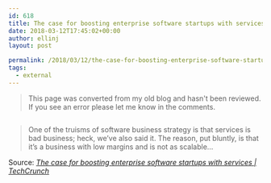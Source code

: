 ```yaml
---
id: 618
title: The case for boosting enterprise software startups with services | TechCrunch
date: 2018-03-12T17:45:02+00:00
author: ellinj
layout: post

permalink: /2018/03/12/the-case-for-boosting-enterprise-software-startups-with-services-techcrunch/
tags:
  - external
---
```


>This page was converted from my old blog and hasn't been reviewed. If you see an error please let me know in the comments.

[<img class="alignnone size-full" src="/wp-content/uploads/2018/03/moneywaiter.jpg" alt="" />](https://beta.techcrunch.com/2018/03/11/the-case-for-boosting-enterprise-software-startups-with-services/)

> One of the truisms of software business strategy is that services is bad business; heck, we’ve also said it. The reason, put bluntly, is that it’s a business with low margins and is not as scalable…

Source: _[The case for boosting enterprise software startups with services | TechCrunch](https://beta.techcrunch.com/2018/03/11/the-case-for-boosting-enterprise-software-startups-with-services/)_